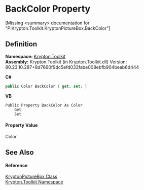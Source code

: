 # BackColor Property


\[Missing &lt;summary&gt; documentation for "P:Krypton.Toolkit.KryptonPictureBox.BackColor"\]



## Definition
**Namespace:** <a href="79d2eac2-21f4-54ff-7552-b20c33c30600.md">Krypton.Toolkit</a>  
**Assembly:** Krypton.Toolkit (in Krypton.Toolkit.dll) Version: 80.23.10.287+8d7660f9dc5efd033fabe008ebfb904beab6d444

**C#**
``` C#
public Color BackColor { get; set; }
```
**VB**
``` VB
Public Property BackColor As Color
	Get
	Set
```



#### Property Value
Color

## See Also


#### Reference
<a href="c8e801c5-a6d3-0602-0c74-f421216f1f83.md">KryptonPictureBox Class</a>  
<a href="79d2eac2-21f4-54ff-7552-b20c33c30600.md">Krypton.Toolkit Namespace</a>  
